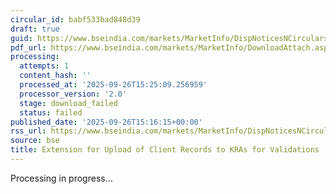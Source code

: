 ```yaml
---
circular_id: babf533bad848d39
draft: true
guid: https://www.bseindia.com/markets/MarketInfo/DispNoticesNCirculars.aspx?Noticeid={D5DA8259-C46F-43E1-B51C-1A9FA0DA829D}&noticeno=20250926-73&dt=09/26/2025&icount=73&totcount=73&flag=0
pdf_url: https://www.bseindia.com/markets/MarketInfo/DownloadAttach.aspx?id=20250926-73&attachedId=
processing:
  attempts: 1
  content_hash: ''
  processed_at: '2025-09-26T15:25:09.256959'
  processor_version: '2.0'
  stage: download_failed
  status: failed
published_date: '2025-09-26T15:16:15+00:00'
rss_url: https://www.bseindia.com/markets/MarketInfo/DispNoticesNCirculars.aspx?Noticeid={D5DA8259-C46F-43E1-B51C-1A9FA0DA829D}&noticeno=20250926-73&dt=09/26/2025&icount=73&totcount=73&flag=0
source: bse
title: Extension for Upload of Client Records to KRAs for Validations
---
```


Processing in progress...